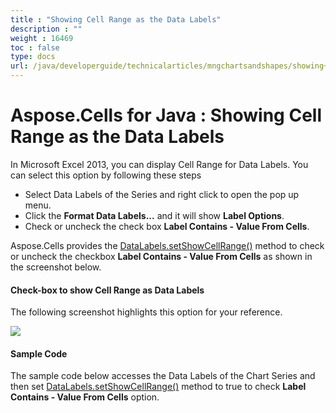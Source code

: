 ```yaml
---
title : "Showing Cell Range as the Data Labels" 
description : "" 
weight : 16469 
toc : false
type: docs
url: /java/developerguide/technicalarticles/mngchartsandshapes/showing+cell+range+as+the+data+labels/
---
```


# Aspose.Cells for Java : Showing Cell Range as the Data Labels


In Microsoft Excel 2013, you can display Cell Range for Data Labels. You can select this option by following these steps

*   Select Data Labels of the Series and right click to open the pop up menu.
*   Click the **Format Data Labels...** and it will show **Label Options**.
*   Check or uncheck the check box **Label Contains - Value From Cells**.

Aspose.Cells provides the [DataLabels.setShowCellRange()](https://apireference.aspose.com/java/cells/com.aspose.cells/datalabels#ShowCellRange) method to check or uncheck the checkbox **Label Contains - Value From Cells** as shown in the screenshot below.

#### Check-box to show Cell Range as Data Labels

The following screenshot highlights this option for your reference.

![](https://docs2.aspose.com/cells/java/attachments/5276462/5472950.png)

#### Sample Code

The sample code below accesses the Data Labels of the Chart Series and then set [DataLabels.setShowCellRange()](https://apireference.aspose.com/java/cells/com.aspose.cells/datalabels#ShowCellRange) method to true to check **Label Contains - Value From Cells** option.


